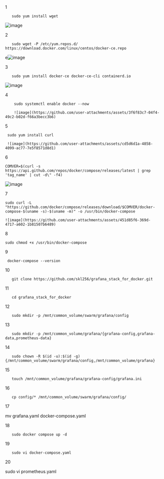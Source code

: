 1

       sudo yum install wget

![image](https://github.com/user-attachments/assets/dbe51482-e31b-4b0d-94c5-201f21a576be)
       

2 

       sudo wget -P /etc/yum.repos.d/ https://download.docker.com/linux/centos/docker-ce.repo

e![image](https://github.com/user-attachments/assets/876cf714-e48e-4174-b2e0-c368cc5d20e6)

3

       sudo yum install docker-ce docker-ce-cli containerd.io
       
![image](https://github.com/user-attachments/assets/1c802874-8fe5-42cb-a268-b7c9de735fa8)

4

        sudo systemctl enable docker --now

        ![image](https://github.com/user-attachments/assets/3f6f83c7-04f4-49c2-b02d-f66a3becc3b6)

5

     sudo yum install curl

     ![image](https://github.com/user-attachments/assets/cd5d6d1a-4858-4099-ac77-7e5f8571d8d1)

6
    
    COMVER=$(curl -s https://api.github.com/repos/docker/compose/releases/latest | grep 'tag_name' | cut -d\" -f4)

![image](https://github.com/user-attachments/assets/3fe18973-b363-4679-ab9f-3c733b1e7263)

7

    sudo curl -L "https://github.com/docker/compose/releases/download/$COMVER/docker-compose-$(uname -s)-$(uname -m)" -o /usr/bin/docker-compose

    ![image](https://github.com/user-attachments/assets/451d85f6-369d-4717-a602-1b81507b6489)


8

    sudo chmod +x /usr/bin/docker-compose

9

     docker-compose --version

10

       git clone https://github.com/skl256/grafana_stack_for_docker.git

11

       cd grafana_stack_for_docker

12
       
       sudo mkdir -p /mnt/common_volume/swarm/grafana/config

13

       sudo mkdir -p /mnt/common_volume/grafana/{grafana-config,grafana-data,prometheus-data}

14

       sudo chown -R $(id -u):$(id -g) {/mnt/common_volume/swarm/grafana/config,/mnt/common_volume/grafana}

15
       
       touch /mnt/common_volume/grafana/grafana-config/grafana.ini

16

       cp config/* /mnt/common_volume/swarm/grafana/config/

17

mv grafana.yaml docker-compose.yaml 

18 

       sudo docker compose up -d

19

       sudo vi docker-compose.yaml
       
20

sudo vi prometheus.yaml 






       

 
